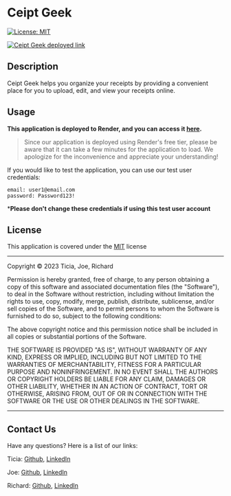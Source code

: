 # Ceipt Geek

[![License: MIT](https://img.shields.io/badge/License-MIT-yellow.svg)](https://opensource.org/licenses/MIT) 

[![Ceipt Geek deployed link](https://img.shields.io/badge/Render-%46E3B7.svg?style=for-the-badge&logo=render&logoColor=white)](https://ceipt-geek-gb2g.onrender.com/)


## Description

Ceipt Geek helps you organize your receipts by providing a convenient place for you to upload, edit, and view your receipts online.  


## <a id="usage"></a>Usage

**This application is deployed to Render, and you can access it [here](https://ceipt-geek-gb2g.onrender.com/).**

> Since our application is deployed using Render's free tier, please be aware that it can take a few minutes for the application to load. We apologize for the inconvenience and appreciate your understanding!

If you would like to test the application, you can use our test user credentials:

```
email: user1@email.com
password: Password123!
```
***Please don't change these credentials if using this test user account**

## <a id="license"></a>License

This application is covered under the [MIT](https://opensource.org/licenses/MIT) license

----------------------------------------------------------------

  Copyright © 2023 Ticia, Joe, Richard

  Permission is hereby granted, free of charge, to any person obtaining a copy of this software and associated documentation files (the "Software"), to deal in the Software without restriction, including without limitation the rights to use, copy, modify, merge, publish, distribute, sublicense, and/or sell copies of the Software, and to permit persons to whom the Software is furnished to do so, subject to the following conditions:
  
  The above copyright notice and this permission notice shall be included in all copies or substantial portions of the Software.
  
  THE SOFTWARE IS PROVIDED "AS IS", WITHOUT WARRANTY OF ANY KIND, EXPRESS OR IMPLIED, INCLUDING BUT NOT LIMITED TO THE WARRANTIES OF MERCHANTABILITY, FITNESS FOR A PARTICULAR PURPOSE AND NONINFRINGEMENT. IN NO EVENT SHALL THE AUTHORS OR COPYRIGHT HOLDERS BE LIABLE FOR ANY CLAIM, DAMAGES OR OTHER LIABILITY, WHETHER IN AN ACTION OF CONTRACT, TORT OR OTHERWISE, ARISING FROM, OUT OF OR IN CONNECTION WITH THE SOFTWARE OR THE USE OR OTHER DEALINGS IN THE SOFTWARE.

  ----------------------------------------------------------------


## <a id="contact"></a>Contact Us

Have any questions? Here is a list of our links:

Ticia: [Github](https://github.com/TiciaD), [LinkedIn](https://www.linkedin.com/in/ticia-dunn/)

Joe: [Github](https://github.com/JoeNeedham), [LinkedIn](https://www.linkedin.com/in/joe-needham/)

Richard: [Github](https://github.com/RichardZhang01), [LinkedIn](https://www.linkedin.com/in/richard-zhiyuan-zhang/)
